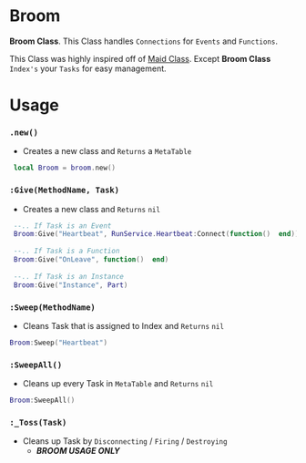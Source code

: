 # Broom
**Broom Class**. This Class handles `Connections` for `Events` and `Functions`. 

This Class was highly inspired off of [Maid Class](https://github.com/Quenty/NevermoreEngine/blob/version2/Modules/Shared/Events/Maid.lua). Except **Broom Class** `Index's` your `Tasks` for easy management. 

# Usage

### `.new()`
- Creates a new class and `Returns` a `MetaTable`
 ```lua
  local Broom = broom.new()
  ```

### `:Give(MethodName, Task)`
- Creates a new class and `Returns` `nil`
 ```lua
  --.. If Task is an Event
  Broom:Give("Heartbeat", RunService.Heartbeat:Connect(function()  end))
  
  --.. If Task is a Function
  Broom:Give("OnLeave", function()  end)
  
  --.. If Task is an Instance
  Broom:Give("Instance", Part)
  ```
  
### `:Sweep(MethodName)`
  - Cleans Task that is assigned to Index and `Returns` `nil`
```lua
Broom:Sweep("Heartbeat")
```

### `:SweepAll()`
  - Cleans up every Task in `MetaTable` and `Returns` `nil`
```lua
Broom:SweepAll()
```

### `:_Toss(Task)`
  - Cleans up Task by `Disconnecting` / `Firing` / `Destroying`
      - ***BROOM USAGE ONLY***
